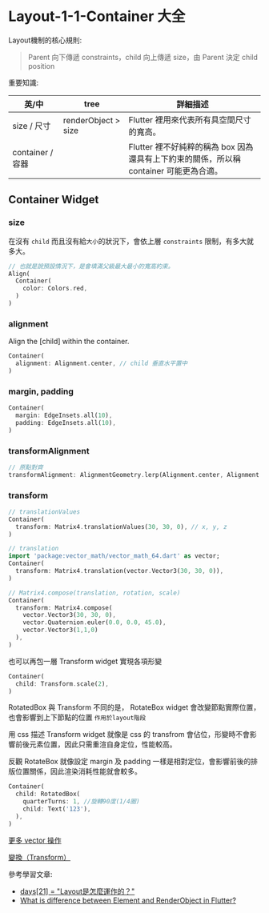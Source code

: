 # Layout-1-1-Container 大全

Layout機制的核心規則: 
> Parent 向下傳遞 constraints，child 向上傳遞 size，由 Parent 決定 child position

重要知識:

| 英/中                    | tree                                | 詳細描述                                                    |
|------------------------|-------------------------------------|---------------------------------------------------------|
| size / 尺寸              | renderObject > size | Flutter 裡用來代表所有具空間尺寸的寬高。                                |
| container / 容器         |                                     | Flutter 裡不好純粹的稱為 box 因為還具有上下約束的關係，所以稱 container 可能更為合適。 |
                                
## Container Widget

### size

在沒有 `child` 而且沒有給`大小`的狀況下，會依上層 `constraints` 限制，有多大就多大。
```dart
// 也就是說預設情況下，是會填滿父級最大最小的寬高約束。
Align(
  Container(
    color: Colors.red,
  )
)
```
### alignment
Align the [child] within the container.
```dart
Container(
  alignment: Alignment.center, // child 垂直水平置中
)
```

### margin, padding
```dart
Container(
  margin: EdgeInsets.all(10),
  padding: EdgeInsets.all(10),
)
```

### transformAlignment
```dart
// 原點對齊
transformAlignment: AlignmentGeometry.lerp(Alignment.center, Alignment.center, 0.0),
```

### transform
```dart
// translationValues
Container(
  transform: Matrix4.translationValues(30, 30, 0), // x, y, z
)
```
```dart
// translation
import 'package:vector_math/vector_math_64.dart' as vector;
Container(
  transform: Matrix4.translation(vector.Vector3(30, 30, 0)),
)
```
```dart
// Matrix4.compose(translation, rotation, scale)
Container(
  transform: Matrix4.compose(
    vector.Vector3(30, 30, 0),
    vector.Quaternion.euler(0.0, 0.0, 45.0),
    vector.Vector3(1,1,0)
  ),
)
```
也可以再包一層 Transform widget 實現各項形變
```dart
Container(
  child: Transform.scale(2),
)
```
RotatedBox
與 Transform 不同的是， RotateBox widget 會改變節點實際位置，也會影響到上下節點的位置 `作用於layout階段`

用 css 描述 Transform widget 就像是 css 的 transfrom 會佔位，形變時不會影響前後元素位置，因此只需重渲自身定位，性能較高。

反觀 RotateBox 就像設定 margin 及 padding 一樣是相對定位，會影響前後的排版位置關係，因此渲染消耗性能就會較多。

```dart
Container(
  child: RotatedBox(
    quarterTurns: 1, //旋轉90度(1/4圈)
    child: Text('123'),
  ),
)
```
[更多 vector 操作](https://api.flutter.dev/flutter/vector_math/vector_math-library.html)

[變換（Transform）](https://book.flutterchina.club/chapter5/transform.html#_5-4-%E5%8F%98%E6%8D%A2-transform)

參考學習文章:
- [days[21] = "Layout是怎麼運作的？"](https://ithelp.ithome.com.tw/articles/10242088)
- [What is difference between Element and RenderObject in Flutter?
](https://stackoverflow.com/questions/64073264/what-is-difference-between-element-and-renderobject-in-flutter)
